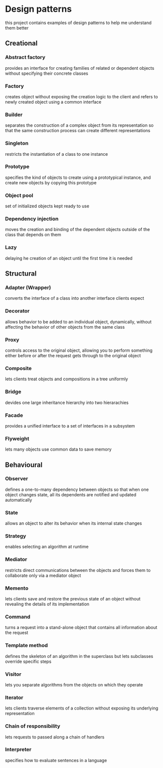 # Design patterns
this project contains examples of design patterns to help me understand them better

## Creational

### Abstract factory
provides an interface for creating families of related or dependent objects without specifying their concrete classes

### Factory
creates object without exposing the creation logic to the client and refers to newly created object using a common interface

### Builder
separates the construction of a complex object from its representation so that the same construction process can create different representations

### Singleton
restricts the instantiation of a class to one instance

### Prototype
specifies the kind of objects to create using a prototypical instance, and create new objects by copying this prototype

### Object pool
set of initialized objects kept ready to use

### Dependency injection
moves the creation and binding of the dependent objects outside of the class that depends on them

### Lazy
delaying he creation of an object until the first time it is needed

## Structural

### Adapter (Wrapper)
converts the interface of a class into another interface clients expect

### Decorator
allows behavior to be added to an individual object, dynamically, without affecting the behavior of other objects from the same class

### Proxy
controls access to the original object, allowing you to perform something either before or after the request gets through to the original object

### Composite
lets clients treat objects and compositions in a tree uniformly

### Bridge
devides one large inheritance hierarchy into two hierarachies

### Facade
provides a unified interface to a set of interfaces in a subsystem

### Flyweight
lets many objects use common data to save memory

## Behavioural

### Observer
defines a one-to-many dependency between objects so that when one object changes state, all its dependents are notified and updated automatically

### State
allows an object to alter its behavior when its internal state changes

### Strategy
enables selecting an algorithm at runtime

### Mediator
restricts direct communications between the objects and forces them to collaborate only via a mediator object

### Memento
lets clients save and restore the previous state of an object without revealing the details of its implementation

### Command
turns a request into a stand-alone object that contains all information about the request

### Template method
defines the skeleton of an algorithm in the superclass but lets subclasses override specific steps

### Visitor
lets you separate algorithms from the objects on which they operate

### Iterator
lets clients traverse elements of a collection without exposing its underlying representation

### Chain of responsibility
lets requests to passed along a chain of handlers

### Interpreter
specifies how to evaluate sentences in a language